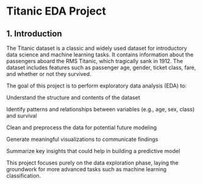 # Titanic EDA Project

## 1. Introduction
The Titanic dataset is a classic and widely used dataset for introductory data science and machine learning tasks. It contains information about the passengers aboard the RMS Titanic, which tragically sank in 1912. The dataset includes features such as passenger age, gender, ticket class, fare, and whether or not they survived.

The goal of this project is to perform exploratory data analysis (EDA) to:

Understand the structure and contents of the dataset

Identify patterns and relationships between variables (e.g., age, sex, class) and survival

Clean and preprocess the data for potential future modeling

Generate meaningful visualizations to communicate findings

Summarize key insights that could help in building a predictive model

This project focuses purely on the data exploration phase, laying the groundwork for more advanced tasks such as machine learning classification.

